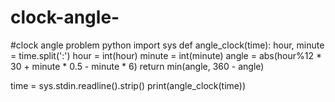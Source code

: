 # clock-angle-
#clock angle problem        python
import sys
def angle_clock(time):
    hour, minute = time.split(':')
    hour = int(hour)
    minute = int(minute)
    angle = abs(hour%12 * 30 + minute * 0.5 - minute * 6)
    return min(angle, 360 - angle)

time = sys.stdin.readline().strip()
print(angle_clock(time))
